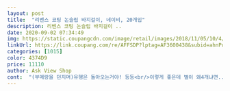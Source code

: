 ```yaml
---
layout: post 
title:  "리벤스 코팅 논슬립 바지걸이, 네이비, 20개입" 
description: 리벤스 코팅 논슬립 바지걸이 ..
date: 2020-09-02 07:34:49 
img: https://static.coupangcdn.com/image/retail/images/2018/11/05/10/4/c6e06b24-24e5-4c2a-8d45-6cfaf969ef9c.jpg 
linkUrl: https://link.coupang.com/re/AFFSDP?lptag=AF3600438&subid=ahnPublicAsk&pageKey=19174402&itemId=441247828&vendorItemId=4093293829&traceid=V0-113-bc5340311aa69627 
categories: [1015] 
color: 4374D9 
price: 11110 
author: Ask View Shop 
cont:  "(부메랑을 던지며)유행은 돌아오는거야! 등등<br/>이렇게 좋은데 별이 왜4개냐면... <br/>물건상태하자를 체크해주시지.<br/>.<br/>불량이 와서 2개가.<br/>.<br/><br/>10개씩 묶어서 잘포장되어 왔어요<br/>걸어놓아야겠다고 생각했는데<br/>그러다보면 봄이가고 여름오고 가을오고 겨울이 되겠지요.<br/><br/>그리고 논슬립처리가 되어있어 바지가 절대 주르르<br/>근데 그만큼 튼튼해서 오래 사용할것같아요^^<br/>기능은 같은데 색상의 차이로 이렇게 가격차이가 나다니<br/>나름 업체인지도가 저에게 좋았기 때문에<br/>네이비로 통일하면 좋긴하겠지만 머 상관없습니다.<br/><br/>또 네이비로 사려다 블루가 저렴하길래 이번엔 블루로 샀습니다.<br/><br/>리벤스라는 업체는 최근에 쿠팡에서 행사를 하길래 알게되었는데<br/>리뷰가 대부분 좋아서 일단 20개세트 2개 총40개샀어요<br/>막상 걸어놓고보니 이렇게 편할수가 없습니다.<br/><br/>며칠전에도 네이비로 샀기때문에<br/>무언가를 버리는것이 너무 힘든 사람입니다.<br/><br/>바로 바지정리 스타트<br/>바지걸이는 크롬소재라 좀 묵직한편입니다.<br/><br/>바지걸이도 주문해보았습니다.<br/><br/>바지걸이산다는사람있으면 적극 추천할 것 같아요친정에도 사다드려야겠어요^^♡<br/>봄 맞이 옷장 정리하려고  구매했어요.<br/> 비슷하게 생긴 타사 바지걸이와 비교해  크기 및  미끄러지지 않고 빠지거나 하는것 없이  모두 만족  옷정리하다 부족하여 같은 네이비색상으로 재구매하려 했으나  매진되어 좀 더 싼  다른곳의 상품 주문했는데 후회함 이 상품만 못합니다.<br/> (색상 마다 코팅 이나 재질 차이가 있는것인지는 모르겠음) 비교컷에 걸이부분 빠지지않고 튼튼하게 부착되어 있는 게  이상품<br/> -(네이비색상) 입니다.<br/> 치마걸이로  사용해도 흘러내리거나  빠지지 않고 괜찮네요.<br/> 그럼 모두들 코로나 건강유의 하시길바랍니다.<br/> 한달후 입니다.<br/> 아직까지 부러지거나 빠지는 부품 없었고  바지걸이에 건 부분(논슬립코팅부분의 마찰로 인한 현상)의 정장바지 및 치마 보플이나 필링현상 잘 모르겠고  흘러내림 없이 이상 무잘 사용중 .<br/><br/>블루는 4천원대 이네요.<br/><br/>사진첨부합니다^^  뭐 반품할까하다가 그냥 뜯어서 사용하려구요<br/>살때는 1초의 망설임도 없이<br/>아무도 눈치채지 못했지만 옷장도 깔끔해진것같고<br/>아주 괜찮은 신박한 아이템입니다<br/>아주 요긴하게 사용하기도 했고<br/>아침마다 골라입기가 힘들어서<br/>안 입는 옷이지만 이마저 버려버리면 입을 옷이 너무 없을것같아서,<br/>암튼 그만 떠들고 그만 핑계대고<br/>언젠가 필요할것같아서,<br/>얼마전 네이비는 6천원대에 구매했는데<br/>얼마전 신박한정  프로그램을보고 바지걸이? 보고 저거다!!!!싶어서 폭풍 검색하고 리뷰보고 선택했어요!!<br/>옷장 열때마다 답답했는데<br/>요즘 집안정리하는데 중독되서 바지걸이 집게로된거 40개사서써보고 집개자국남고 잘안하게되서 바지는 그냥 접어차곡차곡 아니면 돌돌말아서 차곡차곡 정리했더랬죠<br/>이건 장단점이 있을듯하네요  왜냐.<br/>.<br/>무게가 있어요 약한행거?에 바지만걸어두기엔 무게감이 있어서 행거가 휘어질꺼같은 불안감ㅋㅋㅋ이건 호불호있을듯요ㅋㅋ<br/>이런저런 핑계는 수만가지도 만들어 낼수있습니다.<br/><br/>이제 그만 옷장 정리를 하려합니다.<br/><br/>이제 바지가 촤라락걸려있어서<br/>저는 사는건 누구보다 잘한다고 자신하지만<br/>정리의 시작은 버리는것에서 부터 시작됩니다.<br/><br/>직장에서의 퇴근은 또 다른 출근이기때문에<br/>집에가면 더 정리할 시간이 없습니다.<br/><br/>청바지가 정말 많은데 일일이 개놓으니<br/>최근 리벤스에서 나온 의류압축팩을 구입해서<br/>하지만 버리고자 할때는 과감하지 못하여<br/>한눈에 들어오니 세상세상 편리합니다.<br/><br/>한번 확 뒤엎어서 정리하고싶은데<br/>흘러내림같은건없는 미끄덩방지 아주 좋구요 휘어짐방지를위해 쇠를사용했는데<br/>흘러떨어지지않습니다.<br/><br/>" 
---
```

